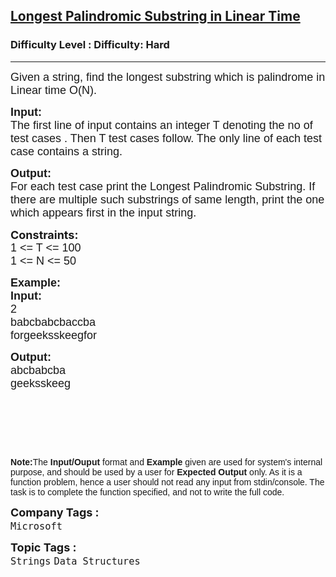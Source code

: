 <h2><a href="https://www.geeksforgeeks.org/problems/longest-palindromic-substring-in-linear-time/1?page=8&difficulty=Hard&sortBy=submissions">Longest Palindromic Substring in Linear Time</a></h2><h3>Difficulty Level : Difficulty: Hard</h3><hr><div class="problems_problem_content__Xm_eO"><p><span style="font-size:18px"><span style="font-family:arial,helvetica,sans-serif">Given a string, find the longest substring which is palindrome in Linear time O(N).</span></span></p>

<p><span style="font-size:18px"><span style="font-family:arial,helvetica,sans-serif"><strong>Input:</strong></span><br>
<span style="font-family:arial,helvetica,sans-serif">The first line of input contains an integer T denoting the no of test cases . Then T test cases follow. The only&nbsp;line of each test case contains a string.</span></span></p>

<p><span style="font-size:18px"><span style="font-family:arial,helvetica,sans-serif"><strong>Output:</strong></span><br>
<span style="font-family:arial,helvetica,sans-serif">For each test case print the&nbsp;Longest Palindromic Substring. If there are multiple such&nbsp;substrings of same length, print the one which appears first in the input string.</span></span></p>

<p><span style="font-size:18px"><strong>Constraints:</strong><br>
<span style="font-family:arial,helvetica,sans-serif">1 &lt;= T &lt;= 100</span><br>
<span style="font-family:arial,helvetica,sans-serif">1 &lt;= N &lt;= 50</span></span></p>

<p><span style="font-size:18px"><span style="font-family:arial,helvetica,sans-serif"><strong>Example:</strong></span></span><br>
<span style="font-size:18px"><span style="font-family:arial,helvetica,sans-serif"><strong>Input:</strong></span></span><br>
<span style="font-size:18px"><span style="font-family:arial,helvetica,sans-serif">2</span><br>
<span style="font-family:arial,helvetica,sans-serif">babcbabcbaccba</span><br>
<span style="font-family:arial,helvetica,sans-serif">forgeeksskeegfor</span></span></p>

<p><span style="font-size:18px"><span style="font-family:arial,helvetica,sans-serif"><strong>Output:</strong></span><br>
<span style="font-family:arial,helvetica,sans-serif">abcbabcba</span><br>
<span style="font-family:arial,helvetica,sans-serif">geeksskeeg</span></span></p>

<p>&nbsp;</p>

<p>&nbsp;</p>

<p>&nbsp;</p>

<p><span style="font-size:14px"><span style="font-family:arial,helvetica,sans-serif"><strong>Note:</strong>The <strong>Input/Ouput</strong> format and <strong>Example</strong> given are used for system's internal purpose, and should be used by a user for <strong>Expected Output</strong> only. As it is a function problem, hence a user should not read any input from stdin/console. The task is to complete the function specified, and not to write the full code.</span></span></p>
</div><p><span style=font-size:18px><strong>Company Tags : </strong><br><code>Microsoft</code>&nbsp;<br><p><span style=font-size:18px><strong>Topic Tags : </strong><br><code>Strings</code>&nbsp;<code>Data Structures</code>&nbsp;